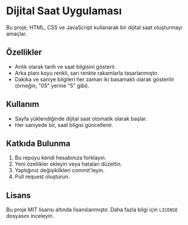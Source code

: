 # Dijital Saat Uygulaması

Bu proje, HTML, CSS ve JavaScript kullanarak bir dijital saat oluşturmayı amaçlar.

## Özellikler

- Anlık olarak tarih ve saat bilgisini gösterir.
- Arka planı koyu renkli, sarı renkte rakamlarla tasarlanmıştır.
- Dakika ve saniye bilgileri her zaman iki basamaklı olarak gösterilir (örneğin, "05" yerine "5" gibi).



## Kullanım

- Sayfa yüklendiğinde dijital saat otomatik olarak başlar.
- Her saniyede bir, saat bilgisi güncellenir.

## Katkıda Bulunma

1. Bu repoyu kendi hesabınıza forklayın.
2. Yeni özellikler ekleyin veya hataları düzeltin.
3. Yaptığınız değişiklikleri commit'leyin.
4. Pull request oluşturun.

## Lisans

Bu proje MIT lisansı altında lisanslanmıştır. Daha fazla bilgi için `LICENSE` dosyasını inceleyin.
